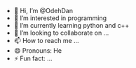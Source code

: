 - 👋 Hi, I’m @OdehDan
- 👀 I’m interested in programming  
- 🌱 I’m currently learning python and c++
- 💞️ I’m looking to collaborate on ...
- 📫 How to reach me ...
- 😄 Pronouns: He
- ⚡ Fun fact: ...

<!---
OdehDan/OdehDan is a ✨ special ✨ repository because its `README.md` (this file) appears on your GitHub profile.
You can click the Preview link to take a look at your changes.
--->
